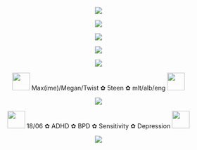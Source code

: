 <p align="center"> <img src=https://64.media.tumblr.com/27fd0cec23e2f48a74a2264d96d28490/ee09abb08cabc6f1-a8/s1280x1920/7ebb470064b853e7f3db60bb3f8d7bb5b2f9d993.pnj> </p>
<p align="center"> <img src=https://komarev.com/ghpvc/?username=tw1std&color=red&abbreviated=true&style=flat-square)> </p>
<p align="center"> <img src=https://64.media.tumblr.com/ba385f426e74d0ae1757552dc93191f9/4a5b102a6b6ba960-4d/s1280x1920/38989e18b366c1afe19142bd9e9728d56a2c2cdf.pnj> </p>
<p align="center"> <img src=https://64.media.tumblr.com/d671b2a576f003055b37ff208d9e03da/527c471a48344a66-02/s540x810/9ad1ecc2e4adf440f9133f08fb8dc67e7d4276be.pnj> </p>
<p align="center"> <img src=https://64.media.tumblr.com/4dd59d4f36b6ca73c7bba40cb9ae0d56/043b9f9d8b88d465-f4/s1280x1920/f895dea9062c99027e2127282194d986347c5d58.pnj> </p>
<p align="center"> <img src=https://64.media.tumblr.com/aa4d98ad2ddd4ee571be4fc9123a29b2/87eb9dbf53ddda9c-a1/s75x75_c1/621939d3c6804007927bfed96c14ffa6c6722016.gifv width="40" height="40"> Max(ime)/Megan/Twist ✿ 5teen ✿ mlt/alb/eng <img src=https://64.media.tumblr.com/d971a786179a323e7c89aa20fc3b8e65/87eb9dbf53ddda9c-f0/s75x75_c1/e44e9a5a2aa33cacdbc904a6095f88401f03d1ff.gifv width="40" height="40"> </p>
<p align="center"> <img src=https://64.media.tumblr.com/ba385f426e74d0ae1757552dc93191f9/4a5b102a6b6ba960-4d/s1280x1920/38989e18b366c1afe19142bd9e9728d56a2c2cdf.pnj> </p>
<p align="center"> <img src=https://64.media.tumblr.com/b80d20624c4ed19332132a157adf7069/87eb9dbf53ddda9c-8c/s75x75_c1/b591d9838f6d2946514f2a9b7d9e915c37c3076f.gifv width="40" height="40"> 18/06 ✿ ADHD ✿ BPD ✿ Sensitivity ✿ Depression <img src=https://64.media.tumblr.com/a5347f60832694b66d49893a1e50668b/87eb9dbf53ddda9c-61/s75x75_c1/ef517a947365b807bf07e3eef315e5f481d72725.gifv width="40" height="40"> </p>
<p align="center"> <img src=https://64.media.tumblr.com/3f36620f44aadbe57343a3ada20afaf9/ee09abb08cabc6f1-a1/s1280x1920/42b8453426ce17d01736b1143fd56761afb6b7be.pnj> </p>
